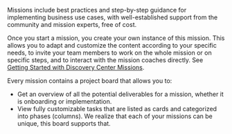 Missions include best practices and step-by-step guidance for implementing business use cases, with well-established support from the community and mission experts, free of cost.

Once you start a mission, you create your own instance of this mission. This allows you to adapt and customize the content according to your specific needs, to invite your team members to work on the whole mission or on specific steps, and to interact with the mission coaches directly. See [Getting Started with Discovery Center Missions](https://discovery-center.cloud.sap/protected/index.html#/missiondetail/3918/3389/).

Every mission contains a project board that allows you to:

* Get an overview of all the potential deliverables for a mission, whether it is onboarding or implementation.
* View fully customizable tasks that are listed as cards and categorized into phases (columns). We realize that each of your missions can be unique, this board supports that.




